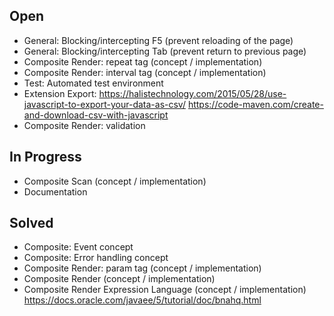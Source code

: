 ## Open
- General: Blocking/intercepting F5 (prevent reloading of the page)
- General: Blocking/intercepting Tab (prevent return to previous page)
- Composite Render: repeat tag (concept / implementation)
- Composite Render: interval tag (concept / implementation)
- Test: Automated test environment
- Extension Export:
  https://halistechnology.com/2015/05/28/use-javascript-to-export-your-data-as-csv/
  https://code-maven.com/create-and-download-csv-with-javascript
- Composite Render: validation

## In Progress
- Composite Scan (concept / implementation)
- Documentation

## Solved
- Composite: Event concept
- Composite: Error handling concept
- Composite Render: param tag (concept / implementation)
- Composite Render (concept / implementation)
- Composite Render Expression Language (concept / implementation)  
  https://docs.oracle.com/javaee/5/tutorial/doc/bnahq.html
